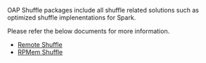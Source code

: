 OAP Shuffle packages include all shuffle related solutions such as optimized shuffle implenentations for Spark.

Please refer the below documents for more information.

* [Remote Shuffle](./remote-shuffle/README.md)
* [RPMem Shuffle](./RPMem-shuffle/README.md)
